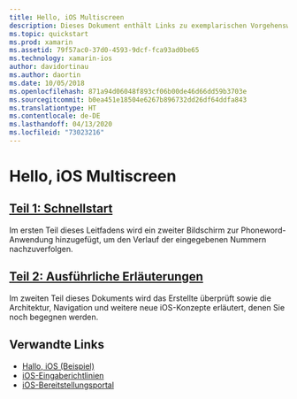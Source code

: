 ```yaml
---
title: Hello, iOS Multiscreen
description: Dieses Dokument enthält Links zu exemplarischen Vorgehensweisen, die die Phoneword-Beispielanwendung durch das Hinzufügen eines zweiten Bildschirms erweitern. In diesen exemplarischen Vorgehensweisen werden Model View Controller-Entwurfsmuster, die iOS-Navigation und andere wichtige Konzepte für die iOS-Entwicklung erläutert.
ms.topic: quickstart
ms.prod: xamarin
ms.assetid: 79f57ac0-37d0-4593-9dcf-fca93ad0be65
ms.technology: xamarin-ios
author: davidortinau
ms.author: daortin
ms.date: 10/05/2018
ms.openlocfilehash: 871a94d06048f893cf06b00de46d66dd59b3703e
ms.sourcegitcommit: b0ea451e18504e6267b896732dd26df64ddfa843
ms.translationtype: HT
ms.contentlocale: de-DE
ms.lasthandoff: 04/13/2020
ms.locfileid: "73023216"
---
```

# <a name="hello-ios-multiscreen"></a>Hello, iOS Multiscreen

## <a name="part-1-quickstart"></a>[Teil 1: Schnellstart](~/ios/get-started/hello-ios-multiscreen/hello-ios-multiscreen-quickstart.md)

Im ersten Teil dieses Leitfadens wird ein zweiter Bildschirm zur Phoneword-Anwendung hinzugefügt, um den Verlauf der eingegebenen Nummern nachzuverfolgen.

## <a name="part-2-deep-dive"></a>[Teil 2: Ausführliche Erläuterungen](~/ios/get-started/hello-ios-multiscreen/hello-ios-multiscreen-deepdive.md)

Im zweiten Teil dieses Dokuments wird das Erstellte überprüft sowie die Architektur, Navigation und weitere neue iOS-Konzepte erläutert, denen Sie noch begegnen werden.

## <a name="related-links"></a>Verwandte Links

- [Hallo, iOS (Beispiel)](https://docs.microsoft.com/samples/xamarin/ios-samples/hello-ios)
- [iOS-Eingaberichtlinien](https://developer.apple.com/library/ios/#documentation/UserExperience/Conceptual/MobileHIG/Introduction/Introduction.html)
- [iOS-Bereitstellungsportal](https://developer.apple.com/ios/manage/overview/index.action)
